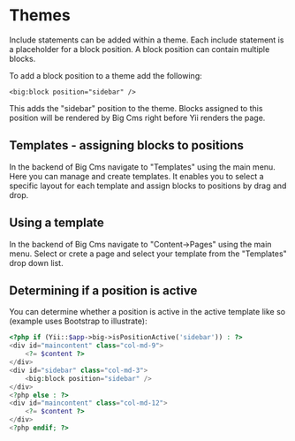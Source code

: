 # Themes

Include statements can be added within a theme. Each include statement is a placeholder for a block position. A block position can
contain multiple blocks.

To add a block position to a theme add the following:

```
<big:block position="sidebar" />
```
This adds the "sidebar" position to the theme. Blocks assigned to this position will be rendered by Big Cms right before
Yii renders the page.


## Templates - assigning blocks to positions
In the backend of Big Cms navigate to "Templates" using the main menu. Here you can manage and create templates. It enables you to
select a specific layout for each template and assign blocks to positions by drag and drop.

## Using a template
In the backend of Big Cms navigate to "Content->Pages" using the main menu. Select or crete a page and select your template from
the "Templates" drop down list.

## Determining if a position is active
You can determine whether a position is active in the active template like so (example uses Bootstrap to illustrate):

~~~php
<?php if (Yii::$app->big->isPositionActive('sidebar')) : ?>
<div id="maincontent" class="col-md-9">
    <?= $content ?>
</div>
<div id="sidebar" class="col-md-3">
    <big:block position="sidebar" />
</div>
<?php else : ?>
<div id="maincontent" class="col-md-12">
    <?= $content ?>
</div>
<?php endif; ?>
~~~
